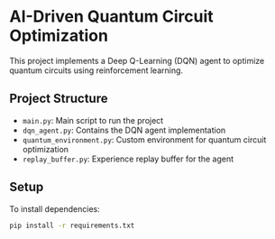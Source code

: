 # AI-Driven Quantum Circuit Optimization

This project implements a Deep Q-Learning (DQN) agent to optimize quantum circuits using reinforcement learning.

## Project Structure
- `main.py`: Main script to run the project
- `dqn_agent.py`: Contains the DQN agent implementation
- `quantum_environment.py`: Custom environment for quantum circuit optimization
- `replay_buffer.py`: Experience replay buffer for the agent

## Setup
To install dependencies:
```bash
pip install -r requirements.txt
